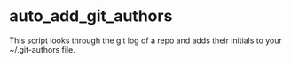 # auto_add_git_authors
This script looks through the git log of a repo and adds their initials to your ~/.git-authors file.
